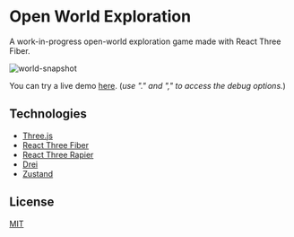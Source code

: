 # Open World Exploration

A work-in-progress open-world exploration game made with React Three Fiber. 

![world-snapshot](https://github.com/user-attachments/assets/e312e77e-58bd-46ca-9963-b8f78fc879a6)

You can try a live demo [here](https://thaslle-world.netlify.app). (_use "." and "," to access the debug options._)

## Technologies
- [Three.js](https://threejs.org/)
- [React Three Fiber](https://docs.pmnd.rs/react-three-fiber/getting-started/introduction)
- [React Three Rapier](https://github.com/pmndrs/react-three-rapier)
- [Drei](https://github.com/pmndrs/drei)
- [Zustand](https://github.com/pmndrs/zustand)

## License
[MIT](LICENSE)
